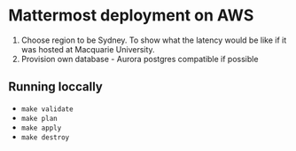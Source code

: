 
# Mattermost deployment on AWS

1. Choose region to be Sydney. To show what the latency would be like if it was hosted at Macquarie University.
2. Provision own database - Aurora postgres compatible if possible

## Running loccally

- `make validate`
- `make plan`
- `make apply`
- `make destroy`
